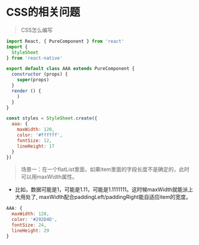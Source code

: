# CSS的相关问题

> CSS怎么编写

```js
import React, { PureComponent } from 'react'
import {
  StyleSheet
} from 'react-native'

export default class AAA extends PureComponent {
  constructor (props) {
    super(props)
  }
  render () {
    )
  }
}

const styles = StyleSheet.create({
  aaa: {
    maxWidth: 120,
    color: '#ffffff',
    fontSize: 12,
    lineHeight: 17
  }
})
```

> 场景一：在一个flatList里面，如果item里面的字段长度不是确定的，此时可以用maxWidth属性。

- 比如，数据可能是1，可能是1.11，可能是1.1111111。这时候maxWidth就能派上大用处了, maxWidth配合paddingLeft/paddingRight能自适应item的宽度。

```js
AAA: {
  maxWidth: 120,
  color: '#292D4D',
  fontSize: 24,
  lineHeight: 29
}
```
